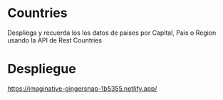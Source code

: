 # Countries

Despliega y recuerda los los datos de paises por Capital, Pais o Region usando la API de Rest Countries

# Despliegue

https://imaginative-gingersnap-1b5355.netlify.app/
